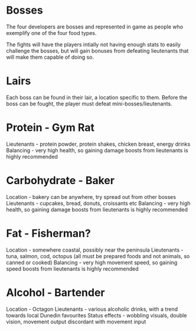 # Bosses
The four developers are bosses and represented in game as people who exemplify one of the four food types.

The fights will have the players intially not having enough stats to easily challenge the bosses, but will gain bonuses from defeating lieutenants that will make them capable of doing so.

# Lairs
Each boss can be found in their lair, a location specific to them. Before the boss can be fought, the player must defeat mini-bosses/lieutenants.

# Protein - Gym Rat
Lieutenants - protein powder, protein shakes, chicken breast, energy drinks
Balancing - very high health, so gaining damage boosts from lieutenants is highly recommended

# Carbohydrate - Baker
Location - bakery can be anywhere, try spread out from other bosses
Lieutenants - cupcakes, bread, donuts, croissants etc
Balancing - very high health, so gaining damage boosts from lieutenants is highly recommended

# Fat - Fisherman?
Location - somewhere coastal, possibly near the peninsula
Lieutenants - tuna, salmon, cod, octopus (all must be prepared foods and not animals, so canned or cooked)
Balancing - very high movement speed, so gaining speed boosts from lieutenants is highly recommended

# Alcohol - Bartender
Location - Octagon
Lieutenants - various alcoholic drinks, with a trend towards local Dunedin favourites
Status effects - wobbling visuals, double vision, movement output discordant with movement input